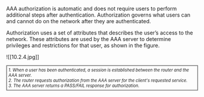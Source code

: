 AAA authorization is automatic and does not require users to perform additional steps after authentication. Authorization governs what users can and cannot do on the network after they are authenticated.

Authorization uses a set of attributes that describes the user’s access to the network. These attributes are used by the AAA server to determine privileges and restrictions for that user, as shown in the figure.

![[10.2.4.jpg]]
<div style="width: 100%; font-style: italic; font-size: .8em; border: solid grey 2px; padding: 4px;">
1. When a user has been authenticated, a session is established between the router and the AAA server.<br/>
2. The router requests authorization from the AAA server for the client's requested service.<br/>
3. The AAA server returns a PASS/FAIL response for authorization.
</div>
